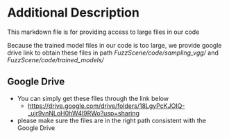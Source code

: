 # Additional Description

This markdown file is for providing access to large files in our code

Because the trained model files in our code is too large, we provide google drive link to obtain these files in path *FuzzScene/code/sampling_vgg/* and *FuzzScene/code/trained_models/*

## Google Drive

+ You can simply get these files through the link below
  + https://drive.google.com/drive/folders/18LgyPcKJOIQ-_ujr9vnNLoH0hW4I9RWo?usp=sharing
+ please make sure the files are in the right path consistent with the Google Drive